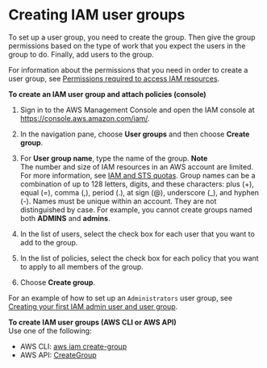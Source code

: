 # Creating IAM user groups<a name="id_groups_create"></a>

To set up a user group, you need to create the group\. Then give the group permissions based on the type of work that you expect the users in the group to do\. Finally, add users to the group\.

For information about the permissions that you need in order to create a user group, see [Permissions required to access IAM resources](access_permissions-required.md)\. 

**To create an IAM user group and attach policies \(console\)**

1. Sign in to the AWS Management Console and open the IAM console at [https://console\.aws\.amazon\.com/iam/](https://console.aws.amazon.com/iam/)\.

1. In the navigation pane, choose **User groups** and then choose **Create group**\.

1. For **User group name**, type the name of the group\.
**Note**  
The number and size of IAM resources in an AWS account are limited\. For more information, see [IAM and STS quotas](reference_iam-quotas.md)\. Group names can be a combination of up to 128 letters, digits, and these characters: plus \(\+\), equal \(=\), comma \(,\), period \(\.\), at sign \(@\), underscore \(\_\), and hyphen \(\-\)\. Names must be unique within an account\. They are not distinguished by case\. For example, you cannot create groups named both **ADMINS** and **admins**\.

1. In the list of users, select the check box for each user that you want to add to the group\.

1. In the list of policies, select the check box for each policy that you want to apply to all members of the group\.

1. Choose **Create group**\.

For an example of how to set up an `Administrators` user group, see [Creating your first IAM admin user and user group](getting-started_create-admin-group.md)\.

**To create IAM user groups \(AWS CLI or AWS API\)**  
Use one of the following:
+ AWS CLI: [aws iam create\-group](https://docs.aws.amazon.com/cli/latest/reference/iam/create-group.html) 
+ AWS API: [CreateGroup](https://docs.aws.amazon.com/IAM/latest/APIReference/API_CreateGroup.html) 